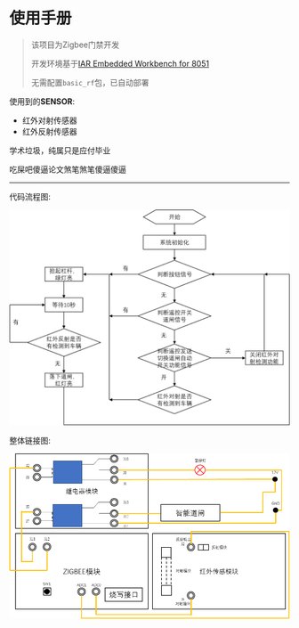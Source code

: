 # 使用手册

>该项目为Zigbee门禁开发 
>
>开发环境基于[IAR Embedded Workbench for 8051](https://www.iar.com/products/architectures/iar-embedded-workbench-for-8051/#containerblock_3094)
>
>无需配置`basic_rf`包，已自动部署

使用到的**SENSOR**:
- 红外对射传感器
- 红外反射传感器

学术垃圾，纯属只是应付毕业

吃屎吧傻逼论文煞笔煞笔傻逼傻逼

---

代码流程图:

![代码流程图](image/Code_Flowchart.png "代码流程图")

整体链接图:

![整体链接图](image/The_overall_link_chart.png "整体流程图")
